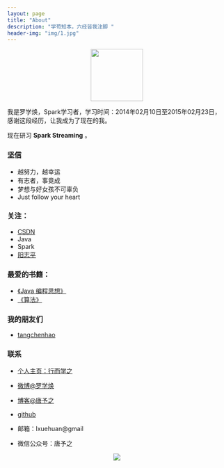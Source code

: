 ```yaml
---
layout: page
title: "About"
description: "学苟知本，六经皆我注脚 "
header-img: "img/1.jpg"
---
```



<center>
    <p><img src="http://img.blog.csdn.net/20160422150216341" width="120" align="center"></p>
</center>

我是罗学焕，Spark学习者，学习时间：2014年02月10日至2015年02月23日，感谢这段经历，让我成为了现在的我。

现在研习 **Spark Streaming** 。

### 坚信


- 越努力，越幸运
- 有志者，事竟成  
- 梦想与好女孩不可辜负
- Just follow your heart


### 关注：


- [CSDN](http://www.csdn.com/)
- Java
- Spark
- [阳志平](http://www.yangzhiping.com/)




### 最爱的书籍：

- [《Java 编程思想》](http://luoxuehuan.com)
- [《算法》](http://luoxuehuan.com)


### 我的朋友们

- [tangchenhao](http://tangchenhao.com)

### 联系

- [个人主页：行而学之](www.luoxuehuan.com)

- [微博@罗学焕](http://weibo.com/luoxuehuan?is_all=1)

- [博客@唐予之](http://blog.csdn.net/lxhandlbb)

- [github](https://github.com/luoxuehuan)

- 邮箱：lxuehuan@gmail

- 微信公众号：唐予之


<center>
    <p><img src="http://img.blog.csdn.net/20160422112155472" align="center"></p>
</center>






